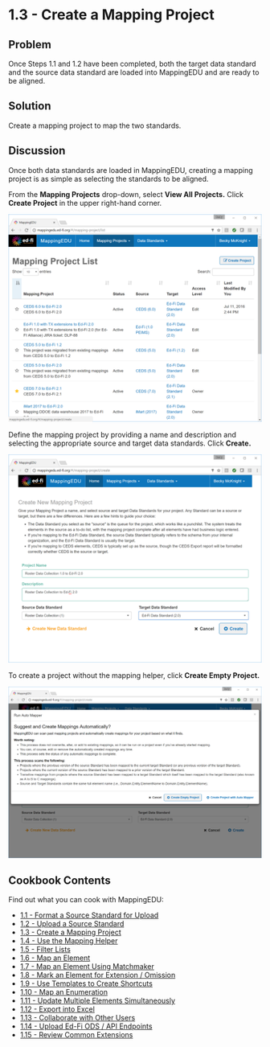 # 1.3 - Create a Mapping Project

## Problem

Once Steps 1.1 and 1.2 have been completed, both the target data
standard and the source data standard are loaded into MappingEDU and are
ready to be aligned.

## Solution

Create a mapping project to map the two standards.

## Discussion

Once both data standards are loaded in MappingEDU, creating a mapping
project is as simple as selecting the standards to be aligned.

From the **Mapping Projects** drop-down, select **View All Projects.**
Click **Create Project** in the upper right-hand corner.

![](../images/30081038/30081152.png)

Define the mapping project by providing a name and description and
selecting the appropriate source and target data standards. Click
**Create.**

![](../images/30081038/30081153.png)

To create a project without the mapping helper, click **Create Empty
Project.**

![](../images/30081038/30081154.png)

## Cookbook Contents

Find out what you can cook with MappingEDU:

* [1.1 - Format a Source Standard for Upload](1.1_-_Format_a_Source_Standard_for_Upload.md)
* [1.2 - Upload a Source Standard](1.2_-_Upload_a_Source_Standard.md)
* [1.3 - Create a Mapping Project](1.3_-_Create_a_Mapping_Project.md)
* [1.4 - Use the Mapping Helper](1.4_-_Use_the_Mapping_Helper.md)
* [1.5 - Filter Lists](1.5_-_Filter_Lists.md)
* [1.6 - Map an Element](1.6_-_Map_an_Element.md)
* [1.7 - Map an Element Using Matchmaker](1.7_-_Map_an_Element_Using_Matchmaker.md)
* [1.8 - Mark an Element for Extension / Omission](1.8_-_Mark_an_Element_for_Extension_Omission.md)
* [1.9 - Use Templates to Create Shortcuts](1.9_-_Use_Templates_to_Create_Shortcuts.md)
* [1.10 - Map an Enumeration](1.10_-_Map_an_Enumeration.md)
* [1.11 - Update Multiple Elements Simultaneously](1.11_-_Update_Multiple_Elements_Simultaneously.md)
* [1.12 - Export into Excel](1.12_-_Export_into_Excel.md)
* [1.13 - Collaborate with Other Users](1.13_-_Collaborate_with_Other_Users.md)
* [1.14 - Upload Ed-Fi ODS / API Endpoints](1.14_-_Upload_Ed-Fi_ODS_API_Endpoints.md)
* [1.15 - Review Common Extensions](1.15_-_Review_Common_Extensions.md)
